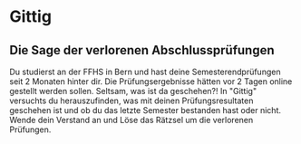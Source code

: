 
# Gittig
## Die Sage der verlorenen Abschlussprüfungen

Du studierst an der FFHS in Bern und hast deine Semesterendprüfungen seit 2 Monaten hinter dir. Die Prüfungsergebnisse hätten
vor 2 Tagen online gestellt werden sollen. Seltsam, was ist da geschehen?! In "Gittig" versuchts du herauszufinden, was mit deinen 
Prüfungsresultaten geschehen ist und ob du das letzte Semester bestanden hast oder nicht. Wende dein Verstand an und Löse 
das Rätzsel um die verlorenen Prüfungen.


